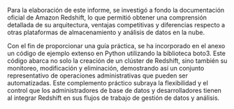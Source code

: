 Para la elaboración de este informe, se investigó a fondo la documentación oficial de Amazon Redshift, lo que permitió obtener una comprensión detallada de su arquitectura, ventajas competitivas y diferencias respecto a otras plataformas de almacenamiento y análisis de datos en la nube. 

Con el fin de proporcionar una guía práctica, se ha incorporado en el anexo un código de ejemplo extenso en Python utilizando la biblioteca boto3. Este código abarca no solo la creación de un clúster de Redshift, sino también su monitoreo, modificación y eliminación, demostrando así un conjunto representativo de operaciones administrativas que pueden ser automatizadas. Este complemento práctico subraya la flexibilidad y el control que los administradores de base de datos y desarrolladores tienen al integrar Redshift en sus flujos de trabajo de gestión de datos y análisis.